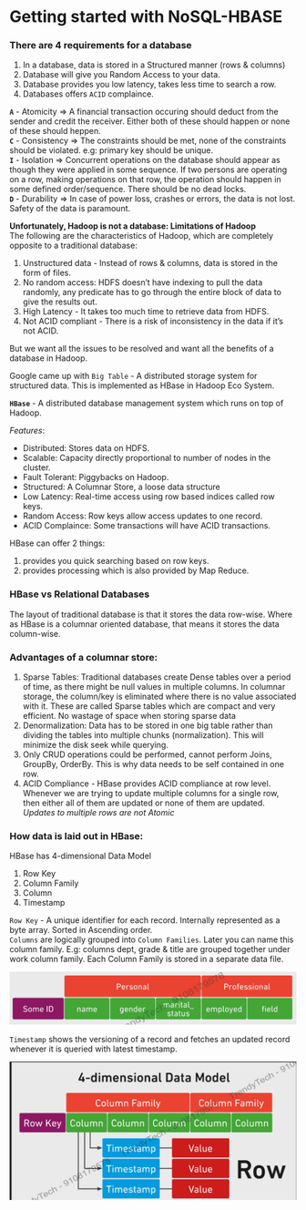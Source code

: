 # Getting started with NoSQL-HBASE

### There are 4 requirements for a database
1. In a database, data is stored in a Structured manner (rows & columns)
2. Database will give you Random Access to your data.
3. Database provides you low latency, takes less time to search a row.
4. Databases offers `ACID` complaince.

**`A`** - Atomicity => A financial transaction occuring should deduct from the sender and credit the receiver. Either both of these should happen or none of these should heppen. <br>
**`C`** - Consistency => The constraints should be met, none of the constraints should be violated. e.g: primary key should be unique. <br>
**`I`** - Isolation => Concurrent operations on the database should appear as though they were applied in some sequence. If two persons are operating on a row, making operations on that row, the operation should happen in some defined order/sequence. There should be no dead locks. <br>
**`D`** - Durability => In case of power loss, crashes or errors, the data is not lost. Safety of the data is paramount.

**Unfortunately, Hadoop is not a database: Limitations of Hadoop** <br>
The following are the characteristics of Hadoop, which are completely opposite to a traditional database:
1. Unstructured data - Instead of rows & columns, data is stored in the form of files.
2. No random access: HDFS doesn’t have indexing to pull the data randomly, any predicate has to go through the entire block of data to give the results out.
3. High Latency - It takes too much time to retrieve data from HDFS.
4. Not ACID compliant - There is a risk of inconsistency in the data if it’s not ACID.


But we want all the issues to be resolved and want all the benefits of a database in Hadoop.

Google came up with `Big Table` - A distributed storage system for structured data. This is implemented as HBase in Hadoop Eco System. <br>

**`HBase`** - A distributed database management system which runs on top of Hadoop.

*Features*:
- Distributed: Stores data on HDFS.
- Scalable: Capacity directly proportional to number of nodes in the cluster.
- Fault Tolerant: Piggybacks on Hadoop.
- Structured: A Columnar Store, a loose data structure
- Low Latency: Real-time access using row based indices called row keys.
- Random Access: Row keys allow access updates to one record.
- ACID Complaince: Some transactions will have ACID transactions.

HBase can offer 2 things:
1. provides you quick searching based on row keys.
2. provides processing which is also provided by Map Reduce.

### HBase vs Relational Databases

The layout of traditional database is that it stores the data row-wise. Where as HBase is a columnar oriented database, that means it stores the data column-wise. <br>

### Advantages of a columnar store:
1. Sparse Tables: Traditional databases create Dense tables over a period of time, as there might be null values in multiple columns. In columnar storage, the column/key is eliminated where there is no value associated with it. These are called Sparse tables which are compact and very efficient. No wastage of space when storing sparse data
2. Denormalization: Data has to be stored in one big table rather than dividing the tables into multiple chunks (normalization). This will minimize the disk seek while querying.
3. Only CRUD operations could be performed, cannot perform Joins, GroupBy, OrderBy. This is why data needs to be self contained in one row.
4. ACID Compliance - HBase provides ACID compliance at row level. Whenever we are trying to update multiple columns for a single row, then either all of them are updated or none of them are updated. *Updates to multiple rows are not Atomic*

### How data is laid out in HBase:

HBase has 4-dimensional Data Model
1. Row Key
2. Column Family
3. Column
4. Timestamp

`Row Key` - A unique identifier for each record. Internally represented as a byte array. Sorted in Ascending order. <br>
`Columns` are logically grouped into `Column Families`. Later you can name this column family. E.g: columns dept, grade & title are grouped together under work column family. Each Column Family is stored in a separate data file. <br>

![Column Family - HBase](./Images/HBase_ColumnFamily.png)

`Timestamp` shows the versioning of a record and fetches an updated record whenever it is queried with latest timestamp.

![](./Images/HBase_Dimensions.png)




